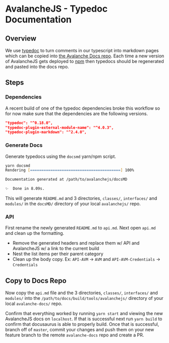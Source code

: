 # AvalancheJS -  Typedoc Documentation

## Overview

We use [typedoc](https://typedoc.org) to turn comments in our typescript into markdown pages which can be copied into [the Avalanche Docs repo](https://github.com/ava-labs/avalanche-docs). Each time a new version of AvalancheJS gets deployed to [npm](https://www.npmjs.com/package/avalanche) then typedocs should be regenerated and pasted into the docs repo.

## Steps

### Dependencies

A recent build of one of the typedoc dependencies broke this workflow so for now make sure that the dependencies are the following versions.

```json
"typedoc": "^0.18.0",
"typedoc-plugin-external-module-name": "^4.0.3",
"typedoc-plugin-markdown": "^2.4.0",
```

### Generate Docs

Generate typedocs using the `docsmd` yarn/npm script.

```zsh
yarn docsmd
Rendering [========================================] 100%

Documentation generated at /path/to/avalanchejs/docsMD

✨  Done in 8.09s.
```

This will generate `README.md` and 3 directories, `classes/`, `interfaces/` and `modules/` in the `docsMD/` directory of your local `avalanchejs/` repo.

### API

First rename the newly generated `README.md` to `api.md`. Next open `api.md` and clean up the formatting.

* Remove the generated headers and replace them w/ API and AvalancheJS w/ a link to the current build
* Nest the list items per their parent category
* Clean up the body copy. Ex: `API-AVM` -> `AVM` and `API-AVM-Credentials` -> `Credentials`

## Copy to Docs Repo

Now copy the `api.md` file and the 3 directories, `classes/`, `interfaces/` and `modules/` into the `/path/to/docs/build/tools/avalanchejs/` directory of your local `avalanche-docs/` repo.

Confirm that everything worked by running `yarn start` and viewing the new AvalancheJS docs on `localhost`. If that is successful next run `yarn build` to confirm that docusaurus is able to properly build. Once that is successful, branch off of `master`, commit your changes and push them on your new feature branch to the remote `avalanche-docs` repo and create a PR.
